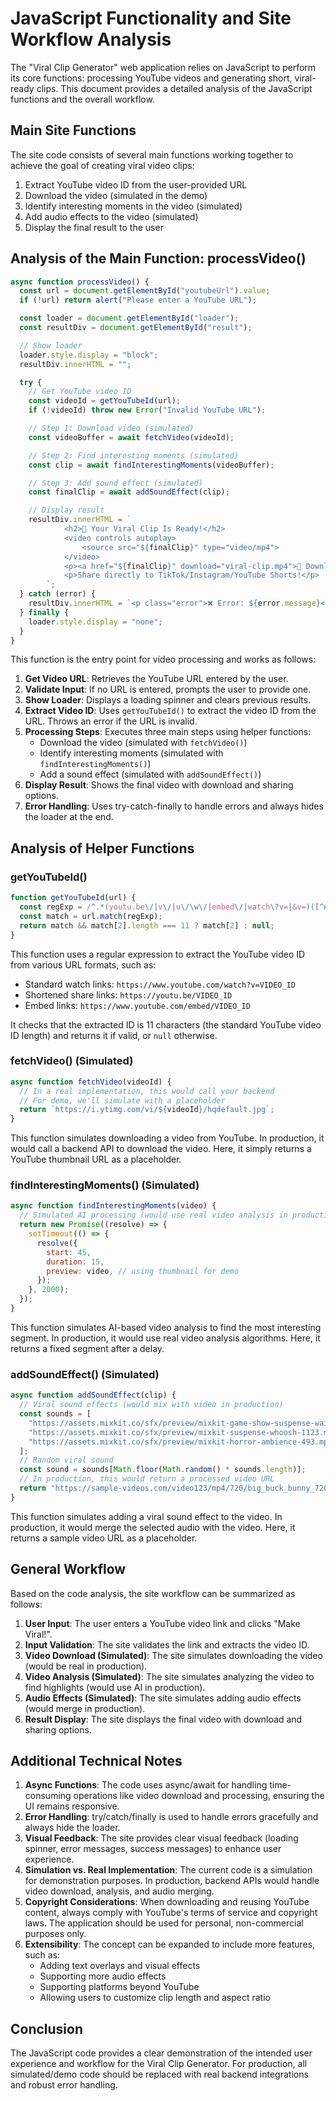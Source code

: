 # JavaScript Functionality and Site Workflow Analysis

The "Viral Clip Generator" web application relies on JavaScript to perform its core functions: processing YouTube videos and generating short, viral-ready clips. This document provides a detailed analysis of the JavaScript functions and the overall workflow.

## Main Site Functions

The site code consists of several main functions working together to achieve the goal of creating viral video clips:

1. Extract YouTube video ID from the user-provided URL
2. Download the video (simulated in the demo)
3. Identify interesting moments in the video (simulated)
4. Add audio effects to the video (simulated)
5. Display the final result to the user

## Analysis of the Main Function: processVideo()

```javascript
async function processVideo() {
  const url = document.getElementById("youtubeUrl").value;
  if (!url) return alert("Please enter a YouTube URL");

  const loader = document.getElementById("loader");
  const resultDiv = document.getElementById("result");

  // Show loader
  loader.style.display = "block";
  resultDiv.innerHTML = "";

  try {
    // Get YouTube video ID
    const videoId = getYouTubeId(url);
    if (!videoId) throw new Error("Invalid YouTube URL");

    // Step 1: Download video (simulated)
    const videoBuffer = await fetchVideo(videoId);

    // Step 2: Find interesting moments (simulated)
    const clip = await findInterestingMoments(videoBuffer);

    // Step 3: Add sound effect (simulated)
    const finalClip = await addSoundEffect(clip);

    // Display result
    resultDiv.innerHTML = `
            <h2>🎉 Your Viral Clip Is Ready!</h2>
            <video controls autoplay>
                <source src="${finalClip}" type="video/mp4">
            </video>
            <p><a href="${finalClip}" download="viral-clip.mp4">💾 Download Clip</a></p>
            <p>Share directly to TikTok/Instagram/YouTube Shorts!</p>
        `;
  } catch (error) {
    resultDiv.innerHTML = `<p class="error">❌ Error: ${error.message}</p>`;
  } finally {
    loader.style.display = "none";
  }
}
```

This function is the entry point for video processing and works as follows:

1. **Get Video URL**: Retrieves the YouTube URL entered by the user.
2. **Validate Input**: If no URL is entered, prompts the user to provide one.
3. **Show Loader**: Displays a loading spinner and clears previous results.
4. **Extract Video ID**: Uses `getYouTubeId()` to extract the video ID from the URL. Throws an error if the URL is invalid.
5. **Processing Steps**: Executes three main steps using helper functions:
   - Download the video (simulated with `fetchVideo()`)
   - Identify interesting moments (simulated with `findInterestingMoments()`)
   - Add a sound effect (simulated with `addSoundEffect()`)
6. **Display Result**: Shows the final video with download and sharing options.
7. **Error Handling**: Uses try-catch-finally to handle errors and always hides the loader at the end.

## Analysis of Helper Functions

### getYouTubeId()

```javascript
function getYouTubeId(url) {
  const regExp = /^.*(youtu.be\/|v\/|u\/\w\/|embed\/|watch\?v=|&v=)([^#&?]*).*/;
  const match = url.match(regExp);
  return match && match[2].length === 11 ? match[2] : null;
}
```

This function uses a regular expression to extract the YouTube video ID from various URL formats, such as:

- Standard watch links: `https://www.youtube.com/watch?v=VIDEO_ID`
- Shortened share links: `https://youtu.be/VIDEO_ID`
- Embed links: `https://www.youtube.com/embed/VIDEO_ID`

It checks that the extracted ID is 11 characters (the standard YouTube video ID length) and returns it if valid, or `null` otherwise.

### fetchVideo() (Simulated)

```javascript
async function fetchVideo(videoId) {
  // In a real implementation, this would call your backend
  // For demo, we'll simulate with a placeholder
  return `https://i.ytimg.com/vi/${videoId}/hqdefault.jpg`;
}
```

This function simulates downloading a video from YouTube. In production, it would call a backend API to download the video. Here, it simply returns a YouTube thumbnail URL as a placeholder.

### findInterestingMoments() (Simulated)

```javascript
async function findInterestingMoments(video) {
  // Simulated AI processing (would use real video analysis in production)
  return new Promise((resolve) => {
    setTimeout(() => {
      resolve({
        start: 45,
        duration: 15,
        preview: video, // using thumbnail for demo
      });
    }, 2000);
  });
}
```

This function simulates AI-based video analysis to find the most interesting segment. In production, it would use real video analysis algorithms. Here, it returns a fixed segment after a delay.

### addSoundEffect() (Simulated)

```javascript
async function addSoundEffect(clip) {
  // Viral sound effects (would mix with video in production)
  const sounds = [
    "https://assets.mixkit.co/sfx/preview/mixkit-game-show-suspense-waiting-667.mp3",
    "https://assets.mixkit.co/sfx/preview/mixkit-suspense-whoosh-1123.mp3",
    "https://assets.mixkit.co/sfx/preview/mixkit-horror-ambience-493.mp3",
  ];
  // Random viral sound
  const sound = sounds[Math.floor(Math.random() * sounds.length)];
  // In production, this would return a processed video URL
  return "https://sample-videos.com/video123/mp4/720/big_buck_bunny_720p_1mb.mp4";
}
```

This function simulates adding a viral sound effect to the video. In production, it would merge the selected audio with the video. Here, it returns a sample video URL as a placeholder.

## General Workflow

Based on the code analysis, the site workflow can be summarized as follows:

1. **User Input**: The user enters a YouTube video link and clicks "Make Viral!".
2. **Input Validation**: The site validates the link and extracts the video ID.
3. **Video Download (Simulated)**: The site simulates downloading the video (would be real in production).
4. **Video Analysis (Simulated)**: The site simulates analyzing the video to find highlights (would use AI in production).
5. **Audio Effects (Simulated)**: The site simulates adding audio effects (would merge in production).
6. **Result Display**: The site displays the final video with download and sharing options.

## Additional Technical Notes

1. **Async Functions**: The code uses async/await for handling time-consuming operations like video download and processing, ensuring the UI remains responsive.
2. **Error Handling**: try/catch/finally is used to handle errors gracefully and always hide the loader.
3. **Visual Feedback**: The site provides clear visual feedback (loading spinner, error messages, success messages) to enhance user experience.
4. **Simulation vs. Real Implementation**: The current code is a simulation for demonstration purposes. In production, backend APIs would handle video download, analysis, and audio merging.
5. **Copyright Considerations**: When downloading and reusing YouTube content, always comply with YouTube's terms of service and copyright laws. The application should be used for personal, non-commercial purposes only.
6. **Extensibility**: The concept can be expanded to include more features, such as:
   - Adding text overlays and visual effects
   - Supporting more audio effects
   - Supporting platforms beyond YouTube
   - Allowing users to customize clip length and aspect ratio

## Conclusion

The JavaScript code provides a clear demonstration of the intended user experience and workflow for the Viral Clip Generator. For production, all simulated/demo code should be replaced with real backend integrations and robust error handling.

